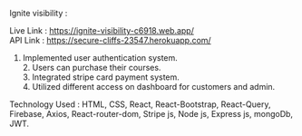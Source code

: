 Ignite visibility : 

Live Link : https://ignite-visibility-c6918.web.app/ </br>
API Link : https://secure-cliffs-23547.herokuapp.com/

  1. Implemented user authentication system. </br>
	2.  Users can purchase their courses.</br>
	3. Integrated stripe card payment system. </br>
	4. Utilized different access on dashboard for customers and admin.</br>


Technology Used :   HTML, CSS, React, React-Bootstrap, React-Query, Firebase, Axios, 
                    React-router-dom, Stripe js, Node js, Express js, mongoDb, JWT.

